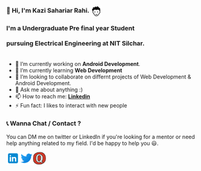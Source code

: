 <h3 align="left">
 <abc>
  <br> 👋 Hi, I'm Kazi Sahariar Rahi. <img src="https://github.com/kazi123kazi/kazi123kazi/blob/master/Assets/boy.png" width="30px" align="center"><br> 
<br> I'm a Undergraduate Pre final year Student <br>
<br> pursuing Electrical Engineering at NIT Silchar. <br>
  <br>
   </abc>
</h3>

 
- 🔭 I’m currently working on **Android Development**.
- 🌱 I’m currently learning **Web Development**
- 👯 I’m looking to collaborate on differnt projects of Web Development & Android Development.
- 💬 Ask me about anything :)
- 📫 How to reach me: **[Linkedin](www.linkedin.com/in/kazi-sahariar-rahi)**
- ⚡ Fun fact: I likes to interact with new people


### 📞 Wanna Chat / Contact  ?

 You can DM me on twitter or LinkedIn if you're looking for a mentor or need help anything related to my field. I'd be happy to help you 😃.

  <a href="https://www.linkedin.com/in/kazi-sahariar-rahi/">
    <img align="left" alt="Kazi Sahariar Rahi | Linkedin" width="35px" src="https://github.com/kazi123kazi/kazi123kazi/blob/master/Assets/linkedin.svg" />
  </a>
  <a href="https://twitter.com/KajiRahi">
    <img align="left" alt="Kazi Sahariar Rahi| Twitter" width="35px" src="https://github.com/kazi123kazi/kazi123kazi/blob/master/Assets/twitter.svg" />
  </a>
 
  <a href="https://www.quora.com/profile/Kazi-Sahariar-Rahi">
    <img align="left" alt="Kazi Sahariar Rahi | Quora" width="35px" src="https://github.com/kazi123kazi/kazi123kazi/blob/master/Assets/quora.svg" />
  </a>


